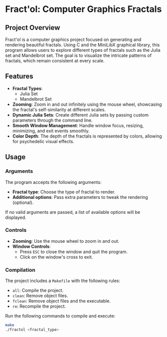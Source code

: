# Fract'ol: Computer Graphics Fractals

## Project Overview

Fract'ol is a computer graphics project focused on generating and rendering beautiful fractals. Using C and the MiniLibX graphical library, this program allows users to explore different types of fractals such as the Julia set and Mandelbrot set. The goal is to visualize the intricate patterns of fractals, which remain consistent at every scale.

## Features

- **Fractal Types**: 
  - Julia Set
  - Mandelbrot Set
- **Zooming**: Zoom in and out infinitely using the mouse wheel, showcasing the fractal's self-similarity at different scales.
- **Dynamic Julia Sets**: Create different Julia sets by passing custom parameters through the command line.
- **Smooth Window Management**: Handle window focus, resizing, minimizing, and exit events smoothly.
- **Color Depth**: The depth of the fractals is represented by colors, allowing for psychedelic visual effects.

## Usage

### Arguments
The program accepts the following arguments:
- **Fractal type**: Choose the type of fractal to render.
- **Additional options**: Pass extra parameters to tweak the rendering (optional).

If no valid arguments are passed, a list of available options will be displayed.

### Controls
- **Zooming**: Use the mouse wheel to zoom in and out.
- **Window Controls**: 
  - Press `ESC` to close the window and quit the program.
  - Click on the window's cross to exit.

### Compilation
The project includes a `Makefile` with the following rules:
- `all`: Compile the project.
- `clean`: Remove object files.
- `fclean`: Remove object files and the executable.
- `re`: Recompile the project.

Run the following commands to compile and execute:

```bash
make
./fractol <fractal_type>
